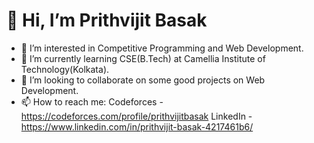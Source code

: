 # 👋 Hi, I’m Prithvijit Basak
- 👀 I’m interested in Competitive Programming and Web Development.
- 🌱 I’m currently learning CSE(B.Tech) at Camellia Institute of Technology(Kolkata).
- 💞️ I’m looking to collaborate on some good projects on Web Development.
- 📫 How to reach me: Codeforces - https://codeforces.com/profile/prithvijitbasak
                      LinkedIn - https://www.linkedin.com/in/prithvijit-basak-4217461b6/

<!---
prithvijitbasak/prithvijitbasak is a ✨ special ✨ repository because its `README.md` (this file) appears on your GitHub profile.
You can click the Preview link to take a look at your changes.
--->
